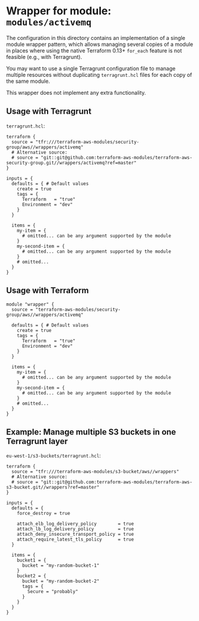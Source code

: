 # Wrapper for module: `modules/activemq`

The configuration in this directory contains an implementation of a single module wrapper pattern, which allows managing several copies of a module in places where using the native Terraform 0.13+ `for_each` feature is not feasible (e.g., with Terragrunt).

You may want to use a single Terragrunt configuration file to manage multiple resources without duplicating `terragrunt.hcl` files for each copy of the same module.

This wrapper does not implement any extra functionality.

## Usage with Terragrunt

`terragrunt.hcl`:

```hcl
terraform {
  source = "tfr:///terraform-aws-modules/security-group/aws//wrappers/activemq"
  # Alternative source:
  # source = "git::git@github.com:terraform-aws-modules/terraform-aws-security-group.git//wrappers/activemq?ref=master"
}

inputs = {
  defaults = { # Default values
    create = true
    tags = {
      Terraform   = "true"
      Environment = "dev"
    }
  }

  items = {
    my-item = {
      # omitted... can be any argument supported by the module
    }
    my-second-item = {
      # omitted... can be any argument supported by the module
    }
    # omitted...
  }
}
```

## Usage with Terraform

```hcl
module "wrapper" {
  source = "terraform-aws-modules/security-group/aws//wrappers/activemq"

  defaults = { # Default values
    create = true
    tags = {
      Terraform   = "true"
      Environment = "dev"
    }
  }

  items = {
    my-item = {
      # omitted... can be any argument supported by the module
    }
    my-second-item = {
      # omitted... can be any argument supported by the module
    }
    # omitted...
  }
}
```

## Example: Manage multiple S3 buckets in one Terragrunt layer

`eu-west-1/s3-buckets/terragrunt.hcl`:

```hcl
terraform {
  source = "tfr:///terraform-aws-modules/s3-bucket/aws//wrappers"
  # Alternative source:
  # source = "git::git@github.com:terraform-aws-modules/terraform-aws-s3-bucket.git//wrappers?ref=master"
}

inputs = {
  defaults = {
    force_destroy = true

    attach_elb_log_delivery_policy        = true
    attach_lb_log_delivery_policy         = true
    attach_deny_insecure_transport_policy = true
    attach_require_latest_tls_policy      = true
  }

  items = {
    bucket1 = {
      bucket = "my-random-bucket-1"
    }
    bucket2 = {
      bucket = "my-random-bucket-2"
      tags = {
        Secure = "probably"
      }
    }
  }
}
```
